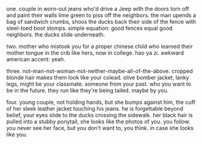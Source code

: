 <!--
.. title: The four people you meet by the pond
.. slug: the-four-people-you-meet-by-the-pond
.. date: 2024-10-05 15:49:49 UTC-04:00
.. tags: 
.. category: 
.. link: 
.. description: 
.. type: text
-->

one. couple in worn-out jeans who'd drive a Jeep with the doors 
torn off and paint their walls lime green to piss off the neighbors. 
the man upends a bag of sandwich crumbs, shoos the ducks back their 
side of the fence with steel-toed boot stomps. simple equation: good 
fences equal good neighbors. the ducks slide underneath. 

two. mother who mistook you for a proper chinese child who learned 
their mother tongue in the crib like hers, now in college. hao ya zi. 
awkward american accent: yeah. 

three. not-man-not-woman-not-neither-maybe-all-of-the-above. cropped 
blonde hair makes them look like your colead. olive bomber jacket, lanky 
legs, might be your classmate. someone from your past. who you want to 
be in the future. they run like they're being tailed. maybe by you.

four. young couple, not holding hands, but she bumps against him, the cuff 
of her sleek leather jacket touching his jeans. he is forgettable beyond 
belief, your eyes slide to the ducks crossing the sidewalk. her black hair 
is pulled into a stubby ponytail, she looks like the photos of you. you 
follow. you never see her face, but you don't want to, you think. in case 
she looks like you.
